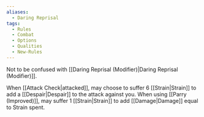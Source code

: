 ```yaml
---
aliases:
  - Daring Reprisal
tags:
  - Rules
  - Combat
  - Options
  - Qualities
  - New-Rules
---
```

Not to be confused with [[Daring Reprisal (Modifier)|Daring Reprisal (Modifier)]].

When [[Attack Check|attacked]], may choose to suffer 6 [[Strain|Strain]] to add a [[Despair|Despair]] to the attack against you. When using [[Parry (Improved)]], may suffer 1 [[Strain|Strain]] to add [[Damage|Damage]] equal to Strain spent.